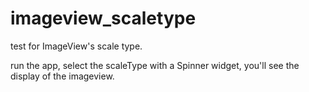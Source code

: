 # imageview_scaletype
test for ImageView's scale type.

run the app, select the scaleType with a Spinner widget, you'll see the display of the imageview.
